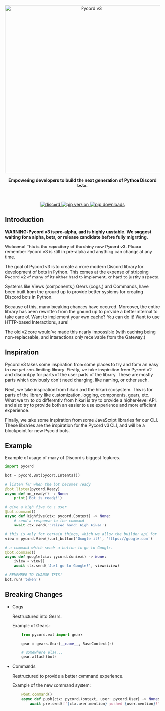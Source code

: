 <div align='center'>
    <br />
    <p>
        <a href="https://github.com/Pycord-Development/pycord-v3"><img src="https://raw.githubusercontent.com/Pycord-Development/pycord-v3/main/docs/assets/pycord-v3.png" width="546" alt="Pycord v3" /></a>
    </p>
    <p align='center'>
     <b>Empowering developers to build the next generation of Python Discord bots.</b>
    </p>
    <br />
    <p>
        <a href="https://discord.gg/pycord"><img src="https://img.shields.io/discord/881207955029110855?color=5865F2&logo=discord&logoColor=white" alt="discord"> </a>
        <a href="https://pypi.org/project/py-cord"><img src="https://img.shields.io/pypi/v/py-cord?label=pip" alt="pip version"> </a>
        <a href="https://pypi.org/project/py-cord"><img src="https://static.pepy.tech/personalized-badge/py-cord?period=total&units=abbreviation&left_color=grey&right_color=green&left_text=downloads" alt="pip downloads"> </a>
    </p>
</div>

## Introduction

**WARNING: Pycord v3 is pre-alpha, and is highly unstable. We suggest waiting for a alpha, beta, or release candidate before fully migrating.**

Welcome! This is the repository of the shiny new Pycord v3.
Please remember Pycord v3 is still in pre-alpha and anything can change at any time.

The goal of Pycord v3 is to create a more modern Discord library for development of bots in Python.
This comes at the expense of stripping Pycord v2 of many of its either hard to implement, or hard to justify aspects.

Systems like Views (components,) Gears (cogs,) and Commands, have been built from the ground up to provide better systems
for creating Discord bots in Python.

Because of this, many breaking changes have occured. Moreover, the entire library has been rewritten from the ground up
to provide a better internal to take care of. Want to implement your own cache? You can do it! Want to use HTTP-based Interactions, sure!

The old v2 core would've made this nearly impossible (with caching being non-replaceable, and interactions only receivable from the Gateway.)

## Inspiration

Pycord v3 takes some inspiration from some places to try and form an easy to use yet non-limiting library.
Firstly, we take inspiration from Pycord v2 and discord.py for parts of the user parts of the library.
These are mostly parts which obviously don't need changing, like naming, or other such.

Next, we take inspiration from hikari and the hikari ecosystem.
This is for parts of the library like customization, logging, components, gears, etc.
What we try to do differently from hikari is try to provide a higher-level API, and also try to provide
both an easier to use experience and more efficient experience.

Finally, we take some inspiration from some JavaScript libraries for our CLI.
These libraries are the inspiration for the Pycord v3 CLI, and will be a blockpoint for new Pycord bots.

## Example

Example of usage of many of Discord's biggest features.

```py
import pycord

bot = pycord.Bot(pycord.Intents())

# listen for when the bot becomes ready
@bot.listen(pycord.Ready)
async def on_ready() -> None:
    print('Bot is ready!')

# give a high five to a user
@bot.command()
async def highfive(ctx: pycord.Context) -> None:
    # send a response to the command
    await ctx.send(':raised_hand: High Five!')

# this is only for certain things, which we allow the builder api for
view = pycord.View().url_button('Google it!', 'https://google.com')

# a command which sends a button to go to Google.
@bot.command()
async def google(ctx: pycord.Context) -> None:
    iview = view()
    await ctx.send('Just go to Google!', view=iview)

# REMEMBER TO CHANGE THIS!
bot.run('token')
```

## Breaking Changes

- Cogs

    Restructured into Gears.

    Example of Gears:
        
    ```py
        from pycord.ext import gears

        gear = gears.Gear(__name__, BaseContext())

        # somewhere else...
        gear.attach(bot)
    ```
- Commands

    Restructured to provide a better command experience.

    Example of the new command system:
        
    ```py
        @bot.command()
        async def push(ctx: pycord.Context, user: pycord.User) -> None:
            await pre.send(f'{ctx.user.mention} pushed {user.mention}!')
    ```
